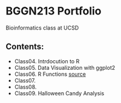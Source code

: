 # BGGN213 Portfolio
Bioinformatics class at UCSD

## Contents: 
- Class04. Intrdocution to R 
- Class05. Data Visualization with ggplot2
- Class06. R Functions [source](https://github.com/jgolvera/bbgn213/blob/main/class06/class06.Rmd)
- Class07.
- Class08. 
- Class09. Halloween Candy Analysis
